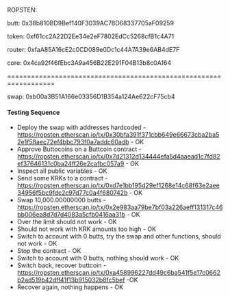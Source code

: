ROPSTEN:

butt: 0x38b810BD9Bef140F3039AC78D68337705aF09259

token: 	0xf61cc2A22D2Ee34e2eF7802EdCc5268cfB1c4A71

router: 	0xfaA85A16cE2c0CD089e0Dc1c44A7A39e6AB4dE7F

core: 		0x4ca92f46fEbc3A9a456B22E291F04B13b8c0A164

==================================================================

swap:		0xb00a3B51A166e03356D1B354a124Ae622cF75cb4


#### Testing Sequence
- Deploy the swap with addresses hardcoded - https://ropsten.etherscan.io/tx/0x30bfa391f371cbb649e66673cba2ba52e1f58aec72ef4bbc793f0a7addc60adb - OK
- Approve Buttocoins on a Buttcoin contract - https://ropsten.etherscan.io/tx/0x7d21312d134444efa5d4aaead1c7fd82ef37646131c0ba24ff26e2cafbc057a9 - OK
- Inspect all public variables - OK
- Send some KRKs to a contract - https://ropsten.etherscan.io/tx/0xd7e1bb195d29ef1268e14c68f63e2aee34956f5bc9fdc2c97d77c0a4f680742b - OK
- Swap 10,000.00000000 butts - https://ropsten.etherscan.io/tx/0x2e983aa79be7bf03a226aeff131317c46bb006ea8d7d7d4083a5cfb0416aa31b - OK
- Over the limit should not work - OK
- Should not work with KRK amounts too high - OK
- Switch to account with 0 butts, try the swap and other functions, should not work - OK
- Stop the contract - OK
- Switch to account with 0 butts, nothing should work - OK
- Switch back, recover buttcoin - https://ropsten.etherscan.io/tx/0xa458996227dd49c6ba541f5e17c0662b2ad519b42dff41f13b915032b8fc5bef -OK
- Recover again, nothing happens - OK

